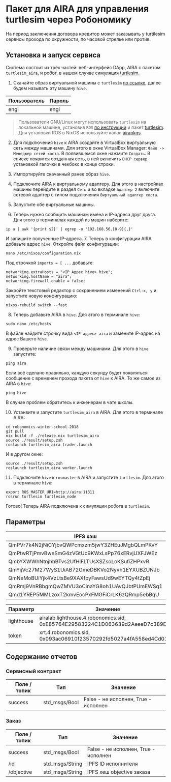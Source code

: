 Пакет для AIRA для управления turtlesim через Робономику
========================================================

На период заключения договора кредитор может заказывать у turtilesim сервисы прохода по окружности, по часовой стрелке или против.

Установка и запуск сервиса
--------------------------

Система состоит из трёх частей: веб-интерфейс DApp, AIRA с пакетом `turtlesim_aira`, и робот, в нашем случае симуляция [turtlesim](http://wiki.ros.org/turtlesim).

1. Скачайте образ виртуальной машины с `turtlesim` [по ссылке](https://drive.google.com/file/d/1q-ANERcsjIOHZQSFJSOD6mbqSQmIMdT3), далее будем называть эту машину `hive`.

Пользователь | Пароль
-------------|-------
engi         | engi

> Пользователи GNU/Linux могут использовать `turtlesim` на локальной машине, установив `ROS` [по инструкции](http://wiki.ros.org/melodic/Installation) и пакет [turtlesim](http://wiki.ros.org/turtlesim). Для установки ROS в NixOS используйте канал [airapkgs](https://github.com/airalab/airapkgs).

2. Для подключения `hive` к AIRA создайте в VirtualBox виртуальную сеть между машинами.
Для этого в окне VirtualBox Manager: `Файл -> Менеджер сетей хоста`.
В появившемся окне нажмите `Создать`. В списке появится созданная сеть, в ней включить `DHCP сервер` установкой галочки в чекбокс в конце строки.

3. Импортируйте скачанный ранее образ `hive`.
4. Подключите AIRA к виртуальному адаптеру. Для этого в настройках машины перейдите в раздел `Сеть` и во вкладке `Адаптер 2` включите сетевой адаптер с типом подключения `Виртуальный адаптер хоста`.
5. Запустите обе виртуальные машины.
6. Теперь нужно сообщить машинам имена и IP-адреса друг друга. Для этого в терминалах каждой из машин наберите:
```console
ip a | awk '{print $2}' | egrep -o '192.168.56.[0-9]{,}'
```
И запишите полученные IP-адреса.
7. Теперь в конфигурации AIRA добавьте адрес `hive`. Откройте файл конфигурации:
```console
nano /etc/nixos/configuration.nix
```
Под строчкой `imports = [ ...` добавьте:
```console
networking.extraHosts = "<IP Адрес hive> hive";
networking.hostName = "aira";
networking.firewall.enable = false;
```
Закройте текстовый редактор с сохранением изменений `Ctrl-x, y` и запустите новую конфигурацию:
```console
nixos-rebuild switch --fast
```
8. Теперь добавьте AIRA в `hive`. Для этого в терминале `hive`:
```console
sudo nano /etc/hosts
```
В файле найдите строчку вида `<IP адрес> aira` и замените IP-адрес на адрес Вашего `hive`.

9. Проверьте наличие связи между машинами. Для этого в `hive` запустите:
```console
ping aira
```
Если всё сделано правильно, каждую секунду будет появляться сообщение с временем прохода пакета от `hive` к AIRA.
То же самое из AIRA в `hive`:
```console
ping hive
```
В случае проблем обратитесь к инженерам в чате школы.

10. Устанвите и запустите `turtlesim_aira` в AIRA. Для этого в терминале AIRA:
```console
cd robonomics-winter-school-2018
git pull
nix build -f ./release.nix turtlesim_aira
source ./result/setup.zsh
roslaunch turtlesim_aira trader.launch
```
И в другом окне:
```console
source ./result/setup.zsh
roslaunch turtlesim_aira worker.launch
```

11. Подключите `hive` к `rosmaster` в AIRA и запустите `turtlesim`. Для этого в терминале `hive`:
```console
export ROS_MASTER_URI=http://aira:11311
rosrun turtlesim turtlesim_node
```

Готово! Теперь AIRA подключена к симуляции робота в `turtlesim`.

Параметры
---------

IPFS хэш                                       | Имя файла
-----------------------------------------------|-------------------------------------------------------
QmPVr7k4N2jNiCYjbvQWPcmxzm5jwY3ZHEuJMgbQLmPKvY | turtlesim_aira_order_allow.model
QmPtwRTjPmvBweSmG4zVGtUc9KWxLsPp76xERvjUXFJWEz | turtlesim_aira_order_duration_1h.objective
QmbYXWWhNtnjhhBTvs2UfHiFLTUsXSZsoLoKSufiZHPxvR | turtlesim_aira_order_duration_24h.objective
QmYijVc27M27WyS1UiAB72GmeDBKVo2Nyvh1EYXUBZUNJb | turtlesim_aira_order_duration_60s.objective
QmNeMoBUiYjk4VzLtsBe9XAXfpyFawsUd9wEYTQy4tZpEj | turtlesim_aira_order_move.model
QmRmj9VnRBbgmQwZMVU3oCinaYG8oh1UAvQJbtPUmEWSq1 | turtlesim_aira_order_circle_clockwise.objective
Qmd1YREP5MMLzoxT2kmvEocPxFMGFiCrLK6zQRmp5ebBqU | turtlesim_aira_order_circle_counterclockwise.objective

Параметр      | Значение
--------------|--------------------------------------------------------------------------------
lighthouse    | airalab.lighthouse.4.robonomics.sid, 0xE85764E29583224C1D063639d2AeeeD7c389DF4d
token         | xrt.4.robonomics.sid, 0x093ac06910f23570292fd5027a4fA558ed4Cd010

Содержание отчетов
------------------

### Сервисный контракт

Поле / топик | Тип           | Значение
-------------|---------------|-------------------------------------
success	     | std_msgs/Bool | False - не исполнен, True - исполнен

### Заказ

Поле / топик | Тип             | Значение
-------------|-----------------|-------------------------------------
success	     | std_msgs/Bool   | False - не исполнен, True - исполнен
/id          | std_msgs/String | IPFS ID исполнителя
/objective   | std_msgs/String | IPFS хеш objective заказа
